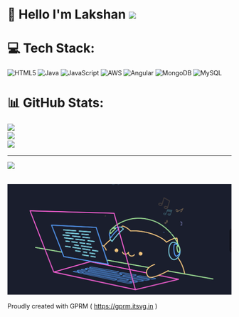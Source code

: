 # 💫 Hello I'm Lakshan <img src="https://media.giphy.com/media/hvRJCLFzcasrR4ia7z/giphy.gif" width="35px">


# 💻 Tech Stack:
![HTML5](https://img.shields.io/badge/html5-%23E34F26.svg?style=for-the-badge&logo=html5&logoColor=white) ![Java](https://img.shields.io/badge/java-%23ED8B00.svg?style=for-the-badge&logo=openjdk&logoColor=white) ![JavaScript](https://img.shields.io/badge/javascript-%23323330.svg?style=for-the-badge&logo=javascript&logoColor=%23F7DF1E) ![AWS](https://img.shields.io/badge/AWS-%23FF9900.svg?style=for-the-badge&logo=amazon-aws&logoColor=white) ![Angular](https://img.shields.io/badge/angular-%23DD0031.svg?style=for-the-badge&logo=angular&logoColor=white) ![MongoDB](https://img.shields.io/badge/MongoDB-%234ea94b.svg?style=for-the-badge&logo=mongodb&logoColor=white) ![MySQL](https://img.shields.io/badge/mysql-4479A1.svg?style=for-the-badge&logo=mysql&logoColor=white)
# 📊 GitHub Stats:
![](https://github-readme-stats.vercel.app/api?username=lakshanJKL&theme=dark&hide_border=false&include_all_commits=false&count_private=false)<br/>
![](https://github-readme-streak-stats.herokuapp.com/?user=lakshanJKL&theme=dark&hide_border=false)<br/>
![](https://github-readme-stats.vercel.app/api/top-langs/?username=lakshanJKL&theme=dark&hide_border=false&include_all_commits=false&count_private=false&layout=compact)

---
[![](https://visitcount.itsvg.in/api?id=lakshanJKL&icon=0&color=0)](https://visitcount.itsvg.in)

<br>
 <img src="https://github.com/SophieNguyen113/SophieNguyen113/blob/main/Sophie%20Nguyen%20-%20CatCat.gif" title="CatCat" alt="CatCat"> 

 Proudly created with GPRM ( https://gprm.itsvg.in ) 
